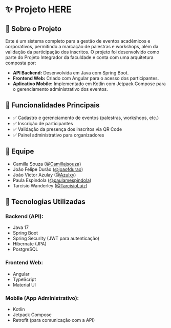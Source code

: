 <h1>✨ Projeto HERE</h1>

<h2>📌 Sobre o Projeto</h2>
<p>Este é um sistema completo para a gestão de eventos acadêmicos e corporativos, permitindo a marcação de palestras e workshops, além da validação da participação dos inscritos. O projeto foi desenvolvido como parte do Projeto Integrador da faculdade e conta com uma arquitetura composta por:</p>

<ul>
  <li><strong>API Backend:</strong> Desenvolvida em Java com Spring Boot.</li>
  <li><strong>Frontend Web:</strong> Criado com Angular para o acesso dos participantes.</li>
  <li><strong>Aplicativo Mobile:</strong> Implementado em Kotlin com Jetpack Compose para o gerenciamento administrativo dos eventos.</li>
</ul>

<h2>🎯 Funcionalidades Principais</h2>
<ul>
  <li>✅ Cadastro e gerenciamento de eventos (palestras, workshops, etc.)</li>
  <li>✅ Inscrição de participantes</li>
  <li>✅ Validação da presença dos inscritos via QR Code</li>
  <li>✅ Painel administrativo para organizadores</li>
</ul>

<h2>👥 Equipe</h2>
<ul>
  <li>Camilla Souza (<a href="https://github.com/Camillajsouza">@Camillajsouza</a>)</li>
  <li>João Felipe Durão (<a href="https://github.com/joaofdurao">@joaofdurao</a>)</li>
  <li>João Victor Azulay (<a href="https://github.com/Azulxy">@Azulxy</a>)</li>
  <li>Paula Espindola (<a href="https://github.com/paulamespindola">@paulamespindola</a>)</li>
  <li>Tarcisio Wanderley (<a href="https://github.com/TarcisioLuiz">@TarcisioLuiz</a>)</li>
</ul>

<h2>🚀 Tecnologias Utilizadas</h2>

<h3>Backend (API):</h3>
<ul>
  <li>Java 17</li>
  <li>Spring Boot</li>
  <li>Spring Security (JWT para autenticação)</li>
  <li>Hibernate (JPA)</li>
  <li>PostgreSQL</li>
</ul>

<h3>Frontend Web:</h3>
<ul>
  <li>Angular</li>
  <li>TypeScript</li>
  <li>Material UI</li>
</ul>

<h3>Mobile (App Administrativo):</h3>
<ul>
  <li>Kotlin</li>
  <li>Jetpack Compose</li>
  <li>Retrofit (para comunicação com a API)</li>
</ul>
